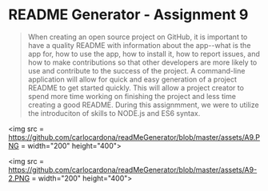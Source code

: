 # README Generator - Assignment 9

> When creating an open source project on GitHub, it is important to have a quality README with information about the app--what is the app for, how to use the app, how to install it, how to report issues, and how to make contributions so that other developers are more likely to use and contribute to the success of the project. A command-line application will allow for quick and easy generation of a project README to get started quickly. This will allow a project creator to spend more time working on finishing the project and less time creating a good README. During this assignmment, we were to utilize the introduciton of skills to NODE.js and ES6 syntax.

<img src = https://github.com/carlocardona/readMeGenerator/blob/master/assets/A9.PNG = width="200" height="400">

<img src = https://github.com/carlocardona/readMeGenerator/blob/master/assets/A9-2.PNG = width="200" height="400">
